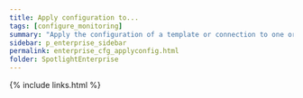 ```yaml
---
title: Apply configuration to...
tags: [configure_monitoring]
summary: "Apply the configuration of a template or connection to one or more connections."
sidebar: p_enterprise_sidebar
permalink: enterprise_cfg_applyconfig.html
folder: SpotlightEnterprise
---
```




{% include links.html %}
